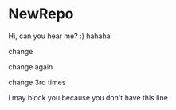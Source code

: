# NewRepo

Hi, can you hear me? :)
hahaha

change

change again


change 3rd times

i may block you because you don't have this line
